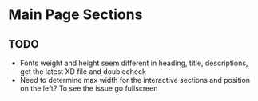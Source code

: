 # Main Page Sections

## TODO

-   Fonts weight and height seem different in heading, title, descriptions, get the latest XD file and doublecheck
-   Need to determine max width for the interactive sections and position on the left? To see the issue go fullscreen
